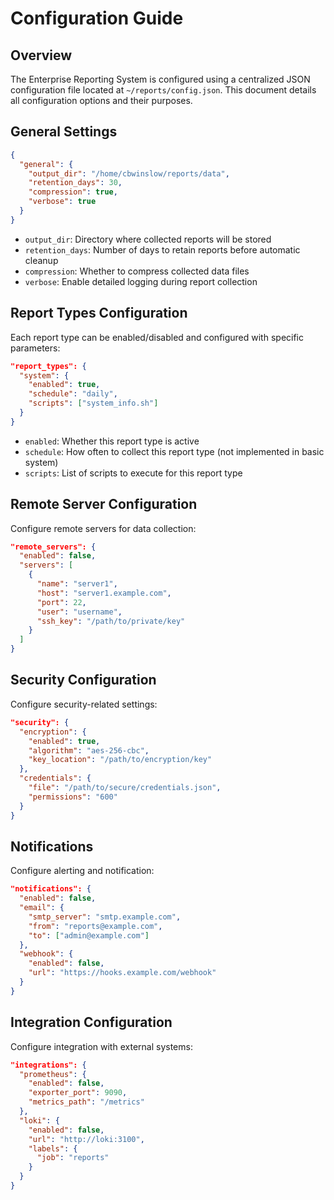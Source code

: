 # Configuration Guide

## Overview

The Enterprise Reporting System is configured using a centralized JSON configuration file located at `~/reports/config.json`. This document details all configuration options and their purposes.

## General Settings

```json
{
  "general": {
    "output_dir": "/home/cbwinslow/reports/data",
    "retention_days": 30,
    "compression": true,
    "verbose": true
  }
}
```

- `output_dir`: Directory where collected reports will be stored
- `retention_days`: Number of days to retain reports before automatic cleanup
- `compression`: Whether to compress collected data files
- `verbose`: Enable detailed logging during report collection

## Report Types Configuration

Each report type can be enabled/disabled and configured with specific parameters:

```json
"report_types": {
  "system": {
    "enabled": true,
    "schedule": "daily",
    "scripts": ["system_info.sh"]
  }
}
```

- `enabled`: Whether this report type is active
- `schedule`: How often to collect this report type (not implemented in basic system)
- `scripts`: List of scripts to execute for this report type

## Remote Server Configuration

Configure remote servers for data collection:

```json
"remote_servers": {
  "enabled": false,
  "servers": [
    {
      "name": "server1",
      "host": "server1.example.com",
      "port": 22,
      "user": "username",
      "ssh_key": "/path/to/private/key"
    }
  ]
}
```

## Security Configuration

Configure security-related settings:

```json
"security": {
  "encryption": {
    "enabled": true,
    "algorithm": "aes-256-cbc",
    "key_location": "/path/to/encryption/key"
  },
  "credentials": {
    "file": "/path/to/secure/credentials.json",
    "permissions": "600"
  }
}
```

## Notifications

Configure alerting and notification:

```json
"notifications": {
  "enabled": false,
  "email": {
    "smtp_server": "smtp.example.com",
    "from": "reports@example.com",
    "to": ["admin@example.com"]
  },
  "webhook": {
    "enabled": false,
    "url": "https://hooks.example.com/webhook"
  }
}
```

## Integration Configuration

Configure integration with external systems:

```json
"integrations": {
  "prometheus": {
    "enabled": false,
    "exporter_port": 9090,
    "metrics_path": "/metrics"
  },
  "loki": {
    "enabled": false,
    "url": "http://loki:3100",
    "labels": {
      "job": "reports"
    }
  }
}
```